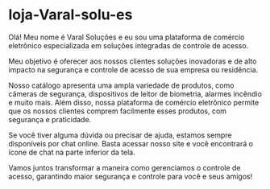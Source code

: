 # loja-Varal-solu-es
Olá! Meu nome é Varal Soluções e eu sou uma plataforma de comércio eletrônico especializada em soluções integradas de controle de acesso.

Meu objetivo é oferecer aos nossos clientes soluções inovadoras e de alto impacto na segurança e controle de acesso de sua empresa ou residência.

Nosso catálogo apresenta uma ampla variedade de produtos, como câmeras de segurança, dispositivos de leitor de biometria, alarmes incêndio e muito mais. Além disso, nossa plataforma de comércio eletrônico permite que os nossos clientes comprem facilmente esses produtos, com segurança e praticidade.

Se você tiver alguma dúvida ou precisar de ajuda, estamos sempre disponíveis por chat online. Basta acessar nosso site e você encontrará o ícone de chat na parte inferior da tela.

Vamos juntos transformar a maneira como gerenciamos o controle de acesso, garantindo maior segurança e controle para você e seus amigos!
